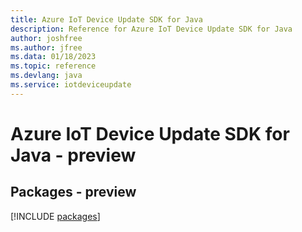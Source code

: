 ```yaml
---
title: Azure IoT Device Update SDK for Java
description: Reference for Azure IoT Device Update SDK for Java
author: joshfree
ms.author: jfree
ms.data: 01/18/2023
ms.topic: reference
ms.devlang: java
ms.service: iotdeviceupdate
---
```

# Azure IoT Device Update SDK for Java - preview
## Packages - preview
[!INCLUDE [packages](iot-device-update-index.md)]